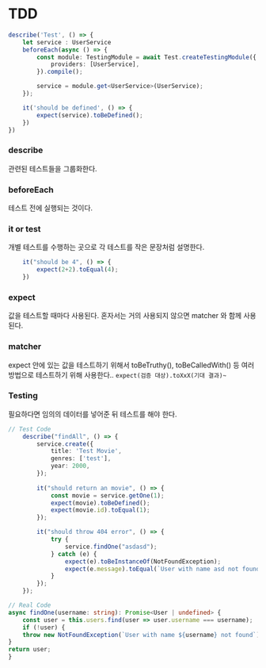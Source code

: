 # TDD

```typescript
describe('Test', () => {
    let service : UserService
    beforeEach(async () => {
        const module: TestingModule = await Test.createTestingModule({
            providers: [UserService],
        }).compile();

        service = module.get<UserService>(UserService);
    });

    it('should be defined', () => {
        expect(service).toBeDefined();
    })
}) 
```

### describe
관련된 테스트들을 그룹화한다.

### beforeEach
테스트 전에 실행되는 것이다.

### it or test
개별 테스트를 수행하는 곳으로 각 테스트를 작은 문장처럼 설명한다.

```typescript
    it("should be 4", () => {
        expect(2+2).toEqual(4);
    })
```

### expect
값을 테스트할 때마다 사용된다. 혼자서는 거의 사용되지 않으면 matcher 와 함께 사용된다.

### matcher 
expect 안에 있는 값을 테스트하기 위해서 toBeTruthy(), toBeCalledWith() 등 여러방법으로 테스트하기 위해 사용한다..
```expect(검증 대상).toXxX(기대 결과)~```

### Testing
필요하다면 임의의 데이터를 넣어준 뒤 테스트를 해야 한다.
```typescript
// Test Code
    describe("findAll", () => {
        service.create({
            title: 'Test Movie',
            genres: ['test'],
            year: 2000,
        });
        
        it("should return an movie", () => {
            const movie = service.getOne(1);
            expect(movie).toBeDefined();
            expect(movie.id).toEqual(1);
        });

        it("should throw 404 error", () => {
            try {
                service.findOne("asdasd");
            } catch (e) {
                expect(e).toBeInstanceOf(NotFoundException);
                expect(e.message).toEqual(`User with name asd not found`)
            }
        });
    });
```

```typescript
// Real Code
async findOne(username: string): Promise<User | undefined> {
    const user = this.users.find(user => user.username === username);
    if (!user) {
    throw new NotFoundException(`User with name ${username} not found`);
}
return user;
}
```
